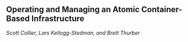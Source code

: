 ## Operating and Managing an Atomic Container-Based Infrastructure
_Scott Collier, Lars Kellogg-Stedman, and Brett Thurber_


